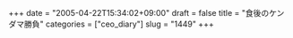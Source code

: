 +++
date = "2005-04-22T15:34:02+09:00"
draft = false
title = "食後のケンダマ勝負"
categories = ["ceo_diary"]
slug = "1449"
+++

<script type="text/javascript" src="http://ieiriblog.jugem.cc/?js=4159"></script>
<script type="text/javascript" src="http://ieiriblog.jugem.cc/?js=4158"></script>
